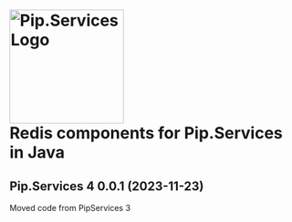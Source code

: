 # <img src="https://uploads-ssl.webflow.com/5ea5d3315186cf5ec60c3ee4/5edf1c94ce4c859f2b188094_logo.svg" alt="Pip.Services Logo" width="200"> <br/> Redis components for Pip.Services in Java

## <a name="0.0.1"></a>Pip.Services 4 0.0.1 (2023-11-23)
Moved code from PipServices 3

